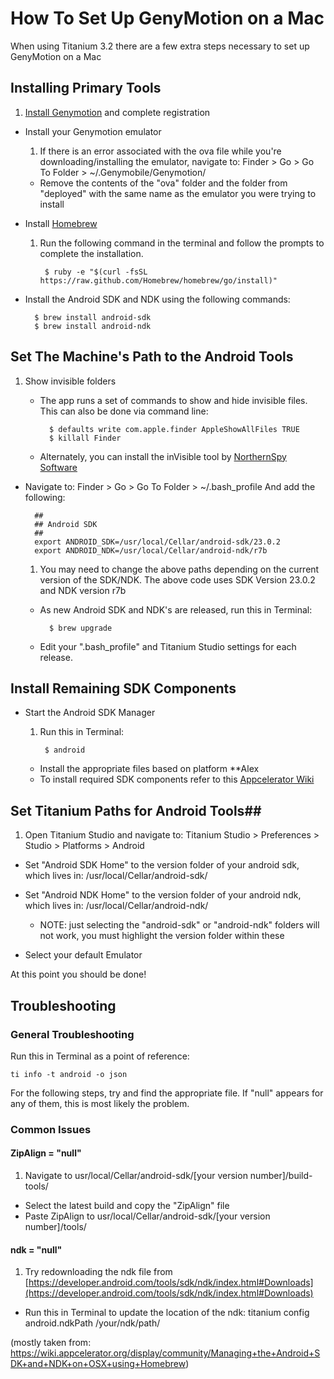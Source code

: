 # How To Set Up GenyMotion on a Mac #

When using Titanium 3.2 there are a few extra steps necessary to set up GenyMotion on a Mac

## Installing Primary Tools ##

1. [Install Genymotion](http://www.genymotion.com/) and complete registration
- Install your Genymotion emulator
	1. If there is an error associated with the ova file while you're downloading/installing
	   the emulator, navigate to:
	   Finder > Go > Go To Folder > ~/.Genymobile/Genymotion/
	- Remove the contents of the "ova" folder and the folder from "deployed"
	    with the same name as the emulator you were trying to install
- Install [Homebrew](http://brew.sh/)
	1. Run the following command in the terminal and follow the prompts to complete the installation.
	  	
			$ ruby -e "$(curl -fsSL https://raw.github.com/Homebrew/homebrew/go/install)"

- Install the Android SDK and NDK using the following commands: 
		
		$ brew install android-sdk
 		$ brew install android-ndk

## Set The Machine's Path to the Android Tools ##

1. Show invisible folders
	- The app runs a set of commands to show and hide invisible files. This can also be done via command line:
		
			$ defaults write com.apple.finder AppleShowAllFiles TRUE 
			$ killall Finder
	
	- Alternately, you can install the inVisible tool by [NorthernSpy Software](http://www.northernspysoftware.com/)
- Navigate to: Finder > Go > Go To Folder > ~/.bash_profile
  And add the following:
	
		##
		## Android SDK
		##
		export ANDROID_SDK=/usr/local/Cellar/android-sdk/23.0.2
		export ANDROID_NDK=/usr/local/Cellar/android-ndk/r7b

	1. You may need to change the above paths depending on the current version of the SDK/NDK. The above code uses SDK Version 23.0.2 and NDK version r7b
	- As new Android SDK and NDK's are released, run this in Terminal:
		
			$ brew upgrade
	- Edit your ".bash_profile" and Titanium Studio settings for each release.

## Install Remaining SDK Components ##

- Start the Android SDK Manager
	1. Run this in Terminal: 

			$ android
	- Install the appropriate files based on platform **Alex
	- To install required SDK components refer to this [Appcelerator Wiki](https://wiki.appcelerator.org/display/guides2/Installing+and+Updating+Android+SDK)

## Set Titanium Paths for Android Tools##

1. Open Titanium Studio and navigate to:
	Titanium Studio > Preferences > Studio > Platforms > Android

- Set "Android SDK Home" to the version folder of your android sdk, which lives in:
	/usr/local/Cellar/android-sdk/
- Set "Android NDK Home" to the version folder of your android ndk, which lives in:
	/usr/local/Cellar/android-ndk/
	- NOTE: just selecting the "android-sdk" or "android-ndk" folders will not work, you must highlight the version folder within these
	
- Select your default Emulator

At this point you should be done!

## Troubleshooting ##

### General Troubleshooting ###
Run this in Terminal as a point of reference:
	
	ti info -t android -o json

For the following steps, try and find the appropriate file. If "null" appears for any of them, this is most likely the problem.

### Common Issues ###
#### ZipAlign = "null" ####

1. Navigate to usr/local/Cellar/android-sdk/[your version number]/build-tools/
- Select the latest build and copy the "ZipAlign" file
- Paste ZipAlign to usr/local/Cellar/android-sdk/[your version number]/tools/

#### ndk = "null" ####
1. Try redownloading the ndk file from [https://developer.android.com/tools/sdk/ndk/index.html#Downloads](https://developer.android.com/tools/sdk/ndk/index.html#Downloads)
- Run this in Terminal to update the location of the ndk:
		titanium config android.ndkPath /your/ndk/path/

(mostly taken from: https://wiki.appcelerator.org/display/community/Managing+the+Android+SDK+and+NDK+on+OSX+using+Homebrew)
